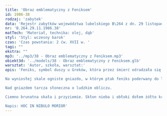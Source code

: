 ```yaml
---
title: 'Obraz emblematyczny z Feniksem'
id: 1986-38
rodzaj: 'zabytek'
data: 'Rejestr zabytków województwa lubelskiego B\264 z dn. 29 listopada 1986 r. '
nr: 'B.264.29.11.1986.38'
matTech: 'Materiał, technika: olej, dąb'
styl: 'Styl: wczesny barok'
czas: 'Czas powstania: 2 ćw. XVII w. '
tagi: ""
ekstra: ""
mp3: '../mp3/38 - Obraz emblematyczny z Feniksem.mp3'
obiekt3d: '../models/38 - Obraz emblematyczny z Feniksem.glb'
warsztat: 'Autor, szkoła, warsztat:'
opis: 'Feniks, symbol duszy u Greków, która przez śmierć odradzała się do nowego życia; w sztuce przedstawiany jako ptak na tle tarczy słonecznej lub w płomieniach, ze skrzydłami uniesionymi do lotu. 

Na wyniosłej skale ogniste gniazdo, w którym ptak feniks poderwany do lotu. 

Nad gniazdem tarcza słoneczna o ludzkim obliczu. 

Ciemno brunatna skała i przyziemie. Skłon nieba i obłoki dołem żółto kremowe, w części górnej szaro oliwkowe. Feniks malowany brązem. Napis czernią na białej filakterii podkreślonej konturem ciemno brunatnym. 

Napis: HOC IN NIBULO MORIOR'
---
```




